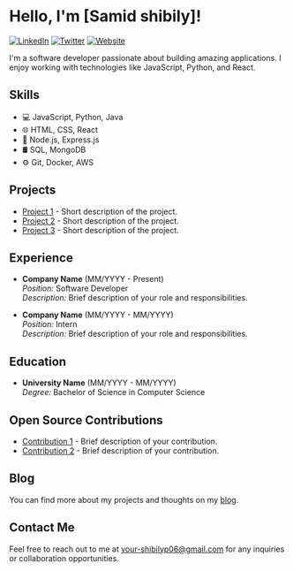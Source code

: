 # Hello, I'm [Samid shibily]!

[![LinkedIn](https://img.shields.io/badge/-LinkedIn-blue?style=flat-square&logo=linkedin&logoColor=white&link=https://www.linkedin.com/in/your-username/)](https://www.linkedin.com/in/your-username/)
[![Twitter](https://img.shields.io/badge/-Twitter-1DA1F2?style=flat-square&logo=twitter&logoColor=white&link=https://twitter.com/your-username)](https://twitter.com/your-username)
[![Website](https://img.shields.io/badge/-Website-4285F4?style=flat-square&logo=google-chrome&logoColor=white&link=https://your-website.com/)](https://your-website.com/)

I'm a software developer passionate about building amazing applications. I enjoy working with technologies like JavaScript, Python, and React.

## Skills

- 💻 JavaScript, Python, Java
- 🌐 HTML, CSS, React
- 🚀 Node.js, Express.js
- 🛢️ SQL, MongoDB
- ⚙️ Git, Docker, AWS

## Projects

- [Project 1](https://github.com/your-username/project1) - Short description of the project.
- [Project 2](https://github.com/your-username/project2) - Short description of the project.
- [Project 3](https://github.com/your-username/project3) - Short description of the project.

## Experience

- **Company Name** (MM/YYYY - Present)  
  *Position:* Software Developer  
  *Description:* Brief description of your role and responsibilities.

- **Company Name** (MM/YYYY - MM/YYYY)  
  *Position:* Intern  
  *Description:* Brief description of your role and responsibilities.

## Education

- **University Name** (MM/YYYY - MM/YYYY)  
  *Degree:* Bachelor of Science in Computer Science

## Open Source Contributions

- [Contribution 1](https://github.com/your-username/contribution1) - Brief description of your contribution.
- [Contribution 2](https://github.com/your-username/contribution2) - Brief description of your contribution.

## Blog

You can find more about my projects and thoughts on my [blog](https://your-blog.com/).

## Contact Me

Feel free to reach out to me at [your-shibilyp06@gmail.com](mailto:your-shibilyp06@gmail.com) for any inquiries or collaboration opportunities.


